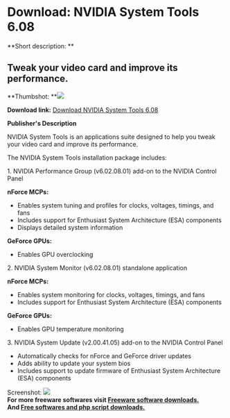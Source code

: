 # Download: NVIDIA System Tools 6.08

**Short description: **

## Tweak your video card and improve its performance.

  
**Thumbshot: **![](http://www.freewarefiles.com/screenshot/nvidiasystools_md.jpg)   
  
**Download link:** [Download NVIDIA System Tools 6.08](http://freesoftwares.boysofts.com/NVIDIA-System-Tools_program_42827.html)  
  

**Publisher's Description**  
  

NVIDIA System Tools is an applications suite designed to help you tweak your
video card and improve its performance.

The NVIDIA System Tools installation package includes:

1\. NVIDIA Performance Group (v6.02.08.01) add-on to the NVIDIA Control Panel

**nForce MCPs:**

  * Enables system tuning and profiles for clocks, voltages, timings, and fans 
  * Includes support for Enthusiast System Architecture (ESA) components 
  * Displays detailed system information 

**GeForce GPUs:**

  * Enables GPU overclocking 

2\. NVIDIA System Monitor (v6.02.08.01) standalone application

**nForce MCPs:**

  * Enables system monitoring for clocks, voltages, timings, and fans 
  * Includes support for Enthusiast System Architecture (ESA) components 

**GeForce GPUs:**

  * Enables GPU temperature monitoring 

3\. NVIDIA System Update (v2.00.41.05) add-on to the NVIDIA Control Panel

  * Automatically checks for nForce and GeForce driver updates 
  * Adds ability to update your system bios 
  * Includes support to update firmware of Enthusiast System Architecture (ESA) components 

  
  
Screenshot: ![](http://www.freewarefiles.com/screenshot/nvidiasystools.jpg)  
**For more freeware softwares visit [Freeware software downloads.](http://freesoftwares.boysofts.com/)**   
**And [Free softwares and php script downloads.](http://www.boysofts.com/)**

